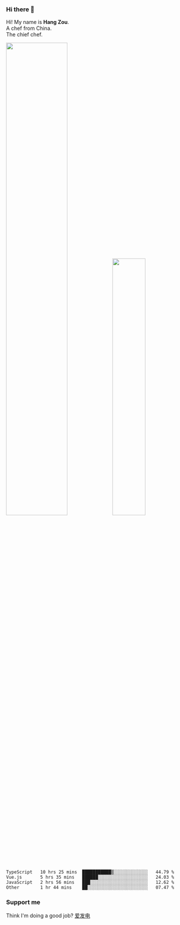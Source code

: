 ### Hi there 👋

Hi! My name is **Hang Zou**.  
A chef from China.  
The chief chef.

<img align="" width="57.5%" src="https://github-readme-stats.vercel.app/api?username=zouhangwithsweet&hide_title=true&hide_border=true&show_icons=true&include_all_commits=true&line_height=21" /><img align="" width="42.4%" src="https://github-readme-stats.vercel.app/api/top-langs/?username=zouhangwithsweet&hide_title=true&hide_border=true&layout=compact" />

<!--START_SECTION:waka-->

```text
TypeScript   10 hrs 25 mins  ███████████▒░░░░░░░░░░░░░   44.79 %
Vue.js       5 hrs 35 mins   ██████░░░░░░░░░░░░░░░░░░░   24.03 %
JavaScript   2 hrs 56 mins   ███░░░░░░░░░░░░░░░░░░░░░░   12.62 %
Other        1 hr 44 mins    ██░░░░░░░░░░░░░░░░░░░░░░░   07.47 %
```

<!--END_SECTION:waka-->

### Support me

Think I'm doing a good job? [爱发电](https://afdian.net/@zouhangsweet)

